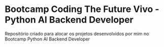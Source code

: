 # Bootcamp Coding The Future Vivo - Python AI Backend Developer
Repositório criado para alocar os projetos desenvolvidos por mim no Bootcamp Python AI Backend Developer
